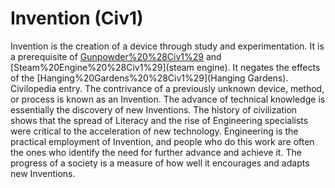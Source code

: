# Invention (Civ1)

Invention is the creation of a device through study and experimentation.
It is a prerequisite of [Gunpowder%20%28Civ1%29](gunpowder) and [Steam%20Engine%20%28Civ1%29](steam engine).
It negates the effects of the [Hanging%20Gardens%20%28Civ1%29](Hanging Gardens).
Civilopedia entry.
The contrivance of a previously unknown device, method, or process is known as an Invention. The advance of technical knowledge is essentially the discovery of new Inventions. The history of civilization shows that the spread of Literacy and the rise of Engineering specialists were critical to the acceleration of new technology. Engineering is the practical employment of Invention, and people who do this work are often the ones who identify the need for further advance and achieve it. The progress of a society is a measure of how well it encourages and adapts new Inventions.